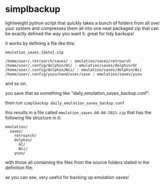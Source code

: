 # simplbackup
lightweight python script that quickly takes a bunch of folders from all over your system and compresses them all into one neat packaged zip that can be exactly defined the way you want it. great for tidy backups!

it works by defining a file like this:

```
emulation_saves.{date}.zip

/home/user/.retroarch/saves/ : emulation/saves/retroarch
/home/user/.config/dolphin/GC/ : emulation/saves/dolphin/GC
/home/user/.config/dolphin/Wii/ : emulation/saves/dolphin/Wii
/home/user/.config/yuzu/nand/user/save : emulation/saves/yuzu
```

and so on.

you save that as something like "daily_emulation_saves_backup.conf". 

then run `simplbackup daily_emulation_saves_backup.conf`

this results in a file called `emulation_saves.08-08-2023.zip` that has the following file structure in it:
```
emulation/
  saves/
    retroarch/
    dolphin/
      GC/
      Wii/
    yuzu/
```

with those all containing the files from the source folders stated in the definition file.

as you can see, very useful for backing up emulation saves!
